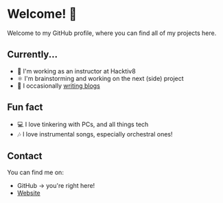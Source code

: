 # Welcome! 👋

Welcome to my GitHub profile, where you can find all of my projects here.

## Currently...

- 🔭 I'm working as an instructor at Hacktiv8
- ⚛️ I'm brainstorming and working on the next (side) project
- 📔 I occasionally [writing blogs](https://eas.web.id/blog)

## Fun fact

- 💻 I love tinkering with PCs, and all things tech
- 🎶 I love instrumental songs, especially orchestral ones!

## Contact

You can find me on:

- GitHub -> you're right here!
- [Website](https://eas.web.id)
